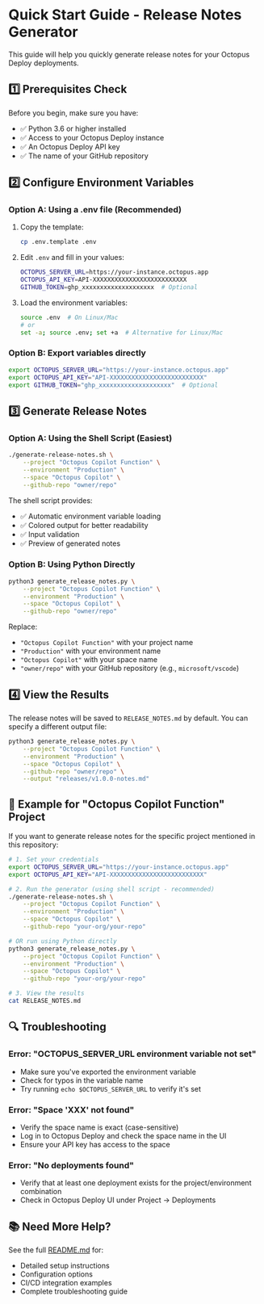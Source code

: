 # Quick Start Guide - Release Notes Generator

This guide will help you quickly generate release notes for your Octopus Deploy deployments.

## 1️⃣ Prerequisites Check

Before you begin, make sure you have:
- ✅ Python 3.6 or higher installed
- ✅ Access to your Octopus Deploy instance
- ✅ An Octopus Deploy API key
- ✅ The name of your GitHub repository

## 2️⃣ Configure Environment Variables

### Option A: Using a .env file (Recommended)

1. Copy the template:
   ```bash
   cp .env.template .env
   ```

2. Edit `.env` and fill in your values:
   ```bash
   OCTOPUS_SERVER_URL=https://your-instance.octopus.app
   OCTOPUS_API_KEY=API-XXXXXXXXXXXXXXXXXXXXXXXXXX
   GITHUB_TOKEN=ghp_xxxxxxxxxxxxxxxxxxxx  # Optional
   ```

3. Load the environment variables:
   ```bash
   source .env  # On Linux/Mac
   # or
   set -a; source .env; set +a  # Alternative for Linux/Mac
   ```

### Option B: Export variables directly

```bash
export OCTOPUS_SERVER_URL="https://your-instance.octopus.app"
export OCTOPUS_API_KEY="API-XXXXXXXXXXXXXXXXXXXXXXXXXX"
export GITHUB_TOKEN="ghp_xxxxxxxxxxxxxxxxxxxx"  # Optional
```

## 3️⃣ Generate Release Notes

### Option A: Using the Shell Script (Easiest)

```bash
./generate-release-notes.sh \
    --project "Octopus Copilot Function" \
    --environment "Production" \
    --space "Octopus Copilot" \
    --github-repo "owner/repo"
```

The shell script provides:
- ✅ Automatic environment variable loading
- ✅ Colored output for better readability
- ✅ Input validation
- ✅ Preview of generated notes

### Option B: Using Python Directly

```bash
python3 generate_release_notes.py \
    --project "Octopus Copilot Function" \
    --environment "Production" \
    --space "Octopus Copilot" \
    --github-repo "owner/repo"
```

Replace:
- `"Octopus Copilot Function"` with your project name
- `"Production"` with your environment name
- `"Octopus Copilot"` with your space name
- `"owner/repo"` with your GitHub repository (e.g., `microsoft/vscode`)

## 4️⃣ View the Results

The release notes will be saved to `RELEASE_NOTES.md` by default. You can specify a different output file:

```bash
python3 generate_release_notes.py \
    --project "Octopus Copilot Function" \
    --environment "Production" \
    --space "Octopus Copilot" \
    --github-repo "owner/repo" \
    --output "releases/v1.0.0-notes.md"
```

## 🎯 Example for "Octopus Copilot Function" Project

If you want to generate release notes for the specific project mentioned in this repository:

```bash
# 1. Set your credentials
export OCTOPUS_SERVER_URL="https://your-instance.octopus.app"
export OCTOPUS_API_KEY="API-XXXXXXXXXXXXXXXXXXXXXXXXXX"

# 2. Run the generator (using shell script - recommended)
./generate-release-notes.sh \
    --project "Octopus Copilot Function" \
    --environment "Production" \
    --space "Octopus Copilot" \
    --github-repo "your-org/your-repo"

# OR run using Python directly
python3 generate_release_notes.py \
    --project "Octopus Copilot Function" \
    --environment "Production" \
    --space "Octopus Copilot" \
    --github-repo "your-org/your-repo"

# 3. View the results
cat RELEASE_NOTES.md
```

## 🔍 Troubleshooting

### Error: "OCTOPUS_SERVER_URL environment variable not set"
- Make sure you've exported the environment variable
- Check for typos in the variable name
- Try running `echo $OCTOPUS_SERVER_URL` to verify it's set

### Error: "Space 'XXX' not found"
- Verify the space name is exact (case-sensitive)
- Log in to Octopus Deploy and check the space name in the UI
- Ensure your API key has access to the space

### Error: "No deployments found"
- Verify that at least one deployment exists for the project/environment combination
- Check in Octopus Deploy UI under Project → Deployments

## 📚 Need More Help?

See the full [README.md](README.md) for:
- Detailed setup instructions
- Configuration options
- CI/CD integration examples
- Complete troubleshooting guide
